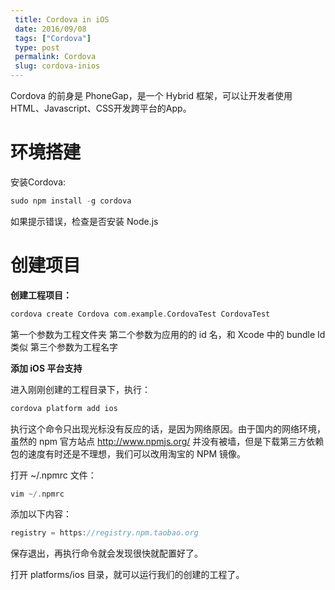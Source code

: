 ```yaml
---
 title: Cordova in iOS
 date: 2016/09/08
 tags: ["Cordova"]
 type: post
 permalink: Cordova
 slug: cordova-inios
---
```


Cordova 的前身是 PhoneGap，是一个 Hybrid 框架，可以让开发者使用HTML、Javascript、CSS开发跨平台的App。

<!--more-->

# 环境搭建
安装Cordova:


```ObjectiveC
sudo npm install -g cordova
```

如果提示错误，检查是否安装 Node.js

# 创建项目

**创建工程项目：**


```ObjectiveC
cordova create Cordova com.example.CordovaTest CordovaTest
```
第一个参数为工程文件夹
第二个参数为应用的的 id 名，和 Xcode 中的 bundle Id 类似
第三个参数为工程名字

**添加 iOS 平台支持**

进入刚刚创建的工程目录下，执行：


```ObjectiveC
cordova platform add ios
```

执行这个命令只出现光标没有反应的话，是因为网络原因。由于国内的网络环境，虽然的 npm 官方站点 http://www.npmjs.org/ 并没有被墙，但是下载第三方依赖包的速度有时还是不理想，我们可以改用淘宝的 NPM 镜像。

打开 ~/.npmrc 文件：


```ObjectiveC
vim ~/.npmrc
```

添加以下内容：


```ObjectiveC
registry = https://registry.npm.taobao.org
```

保存退出，再执行命令就会发现很快就配置好了。

打开 platforms/ios 目录，就可以运行我们的创建的工程了。













